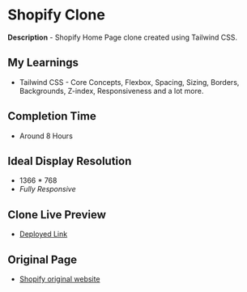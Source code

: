 # Shopify Clone
**Description** - Shopify Home Page clone created using Tailwind CSS.

## My Learnings
- Tailwind CSS -  Core Concepts, Flexbox, Spacing, Sizing, Borders, Backgrounds, Z-index, Responsiveness and a lot more.

## Completion Time
- Around 8 Hours

## Ideal Display Resolution
- 1366 * 768
- *Fully Responsive*

## Clone Live Preview
- [Deployed Link](https://neon-eclair-90570f.netlify.app/)

## Original Page
- [Shopify original website](https://www.shopify.com/)
